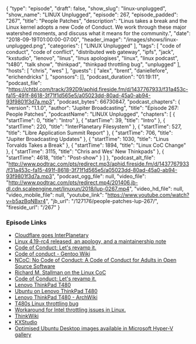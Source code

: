 {
  "type": "episode",
  "draft": false,
  "show_slug": "linux-unplugged",
  "show_name": "LINUX Unplugged",
  "episode": 267,
  "episode_padded": "267",
  "title": "People Patches",
  "description": "Linus takes a break and the Linux kernel adopts a new Code of Conduct. We work through these major watershed moments, and discuss what it means for the community.",
  "date": "2018-09-19T01:00:00-07:00",
  "header_image": "/images/shows/linux-unplugged.png",
  "categories": [
    "LINUX Unplugged"
  ],
  "tags": [
    "code of conduct",
    "code of conflict",
    "distributed web gateway",
    "ipfs",
    "jack",
    "kxstudio",
    "lenovo",
    "linus",
    "linus apologises",
    "linux",
    "linux podcast",
    "t480",
    "talk show",
    "thinkpad",
    "thinkpad throttling bug",
    "unplugged"
  ],
  "hosts": [
    "chris",
    "wes"
  ],
  "guests": [
    "alex",
    "brent",
    "daniellefore",
    "erichendricks"
  ],
  "sponsors": [],
  "podcast_duration": "01:19:11",
  "podcast_file": "https://chtbl.com/track/392D9/aphid.fireside.fm/d/1437767933/f31a453c-fa15-491f-8618-3f71f1d565e5/a05023dd-80ad-45a0-ab94-93f9801f3d7a.mp3",
  "podcast_bytes": 66730847,
  "podcast_chapters": {
    "version": "1.1.0",
    "author": "Jupiter Broadcasting",
    "title": "Episode 267: People Patches",
    "podcastName": "LINUX Unplugged",
    "chapters": [
      {
        "startTime": 0,
        "title": "Intro"
      },
      {
        "startTime": 39,
        "title": "Intro"
      },
      {
        "startTime": 220,
        "title": "InterPlanetary Filesystem"
      },
      {
        "startTime": 527,
        "title": "Libre Application Summit Report"
      },
      {
        "startTime": 706,
        "title": "Jupiter Broadcasting Updates"
      },
      {
        "startTime": 1030,
        "title": "Linus Torvalds Takes a Break"
      },
      {
        "startTime": 1894,
        "title": "Linux CoC Change"
      },
      {
        "startTime": 3115,
        "title": "Chris and Wes' New Thinkpads"
      },
      {
        "startTime": 4618,
        "title": "Post-show"
      }
    ]
  },
  "podcast_alt_file": "http://www.podtrac.com/pts/redirect.mp3/aphid.fireside.fm/d/1437767933/f31a453c-fa15-491f-8618-3f71f1d565e5/a05023dd-80ad-45a0-ab94-93f9801f3d7a.mp3",
  "podcast_ogg_file": null,
  "video_file": "http://www.podtrac.com/pts/redirect.mp4/201406.jb-dl.cdn.scaleengine.net/linuxun/2018/lup-0267.mp4",
  "video_hd_file": null,
  "video_mobile_file": null,
  "youtube_link": "https://www.youtube.com/watch?v=b5azBqNBxr4",
  "jb_url": "/127176/people-patches-lup-267/",
  "fireside_url": "/267"
}


### Episode Links

  * [Cloudflare goes InterPlanetary](https://blog.cloudflare.com/distributed-web-gateway/ "Cloudflare goes InterPlanetary")
  * [Linux 4.19-rc4 released, an apology, and a maintainership note](https://lore.kernel.org/lkml/CA+55aFy+Hv9O5citAawS+mVZO+ywCKd9NQ2wxUmGsz9ZJzqgJQ@mail.gmail.com/ "Linux 4.19-rc4 released, an apology, and a maintainership note")
  * [Code of Conduct: Let's revamp it.](https://git.kernel.org/pub/scm/linux/kernel/git/torvalds/linux.git/commit/?id=8a104f8b5867c682d994ffa7a74093c54469c11f "Code of Conduct: Let's revamp it.")
  * [Code of conduct - Gentoo Wiki](https://wiki.gentoo.org/wiki/Project:Council/Code_of_conduct "Code of conduct - Gentoo Wiki")
  * [NCoC: No Code of Conduct: A Code of Conduct for Adults in Open Source Software](https://github.com/domgetter/NCoC "NCoC: No Code of Conduct: A Code of Conduct for Adults in Open Source Software")
  * [Richard M. Stallman on the Linux CoC](https://www.reddit.com/r/linux/comments/9gvg29/richard_m_stallman_on_the_linux_coc/ "Richard M. Stallman on the Linux CoC")
  * [Code of Conduct: Let's revamp it.](https://github.com/torvalds/linux/commit/8a104f8b5867c682d994ffa7a74093c54469c11f#commitcomment-30535013 "Code of Conduct: Let's revamp it.")
  * [Lenovo ThinkPad T480](https://www.lenovo.com/us/en/laptops/thinkpad/thinkpad-t-series/ThinkPad-T480/p/22TP2TT4800 "Lenovo ThinkPad T480")
  * [Ubuntu on Lenovo ThinkPad T480](https://certification.ubuntu.com/hardware/201801-26056/ "Ubuntu on Lenovo ThinkPad T480")
  * [Lenovo ThinkPad T480 - ArchWiki](https://wiki.archlinux.org/index.php/Lenovo_ThinkPad_T480 "Lenovo ThinkPad T480 - ArchWiki")
  * [T480s Linux throttling bug](https://www.reddit.com/r/thinkpad/comments/870u0a/t480s_linux_throttling_bug/ "T480s Linux throttling bug")
  * [Workaround for Intel throttling issues in Linux.](https://github.com/erpalma/lenovo-throttling-fix "Workaround for Intel throttling issues in Linux.")
  * [ThinkWiki](https://www.thinkwiki.org/wiki/Category:T480 "ThinkWiki")
  * [KXStudio](http://kxstudio.linuxaudio.org/ "KXStudio")
  * [Optimised Ubuntu Desktop images available in Microsoft Hyper-V gallery](https://blog.ubuntu.com/2018/09/17/optimised-ubuntu-desktop-images-available-in-microsoft-hyper-v-gallery "Optimised Ubuntu Desktop images available in Microsoft Hyper-V gallery")


